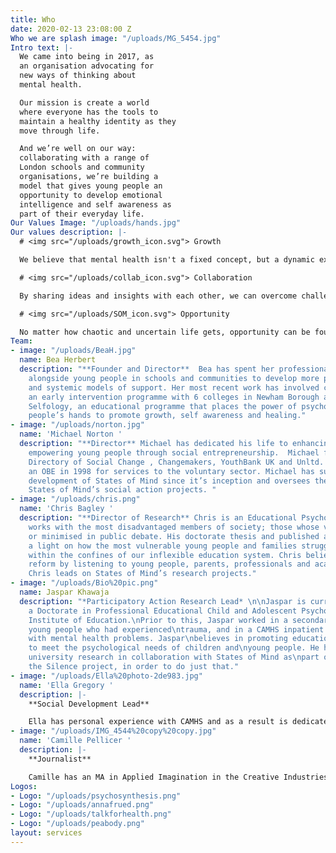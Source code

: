 ```yaml
---
title: Who
date: 2020-02-13 23:08:00 Z
Who we are splash image: "/uploads/MG_5454.jpg"
Intro text: |-
  We came into being in 2017, as
  an organisation advocating for
  new ways of thinking about
  mental health.

  Our mission is create a world
  where everyone has the tools to
  maintain a healthy identity as they
  move through life.

  And we’re well on our way:
  collaborating with a range of
  London schools and community
  organisations, we’re building a
  model that gives young people an
  opportunity to develop emotional
  intelligence and self awareness as
  part of their everyday life.
Our Values Image: "/uploads/hands.jpg"
Our values description: |-
  # <img src="/uploads/growth_icon.svg"> Growth

  We believe that mental health isn't a fixed concept, but a dynamic experience. And that it's shaped by the quality of our relationships with ourselves and the world. We reflect constantly on how we're doing and the impact we're having. We work steadily to evolve and share our progress as we go.

  # <img src="/uploads/collab_icon.svg"> Collaboration

  By sharing ideas and insights with each other, we can overcome challenges and find new ways forward. We tap into the vast and varied knowledge and experience available to us. We listen, ask questions, and elevate voices, to help shape new systems that support emotional and mental wellbeing.

  # <img src="/uploads/SOM_icon.svg"> Opportunity

  No matter how chaotic and uncertain life gets, opportunity can be found. We work to create spaces where meaning can rise from difficulty. So that we can bring hope to the lives of young people in our society, creating a future that values the beauty and complexity of the human experience.
Team:
- image: "/uploads/BeaH.jpg"
  name: Bea Herbert
  description: "**Founder and Director**  Bea has spent her professional career working
    alongside young people in schools and communities to develop more person-centred
    and systemic models of support. Her most recent work has involved co-designing
    an early intervention programme with 6 colleges in Newham Borough and developing
    Selfology, an educational programme that places the power of psychology in young
    people’s hands to promote growth, self awareness and healing."
- image: "/uploads/norton.jpg"
  name: 'Michael Norton '
  description: "**Director** Michael has dedicated his life to enhancing society and
    empowering young people through social entrepreneurship.  Michael founded the
    Directory of Social Change , Changemakers, YouthBank UK and Unltd. He received
    an OBE in 1998 for services to the voluntary sector. Michael has supported the
    development of States of Mind since it’s inception and oversees the delivery of
    States of Mind’s social action projects. "
- image: "/uploads/chris.png"
  name: 'Chris Bagley '
  description: "**Director of Research** Chris is an Educational Psychologist who
    works with the most disadvantaged members of society; those whose voices are ignored
    or minimised in public debate. His doctorate thesis and published articles shine
    a light on how the most vulnerable young people and families struggle to cope
    within the confines of our inflexible education system. Chris believes in promoting
    reform by listening to young people, parents, professionals and academic research.
    Chris leads on States of Mind’s research projects."
- image: "/uploads/Bio%20pic.png"
  name: Jaspar Khawaja
  description: "*Participatory Action Research Lead* \n\nJaspar is currently completing
    a Doctorate in Professional Educational Child and Adolescent Psychology at UCL's
    Institute of Education.\nPrior to this, Jaspar worked in a secondary school with
    young people who had experienced\ntrauma, and in a CAMHS inpatient unit for adolescents
    with mental health problems. Jaspar\nbelieves in promoting educational reform
    to meet the psychological needs of children and\nyoung people. He has undertaken
    university research in collaboration with States of Mind as\npart of the Breaking
    the Silence project, in order to do just that."
- image: "/uploads/Ella%20photo-2de983.jpg"
  name: 'Ella Gregory '
  description: |-
    **Social Development Lead**

    Ella has personal experience with CAMHS and as a result is dedicated to reforming approaches towards mental health. Ella is the co-creator of our new online course. She believes that transforming how we talk about and view our minds and feelings can influence the rest of our lives by helping us to connect, solve problems and thrive.
- image: "/uploads/IMG_4544%20copy%20copy.jpg"
  name: 'Camille Pellicer '
  description: |-
    **Journalist**

    Camille has an MA in Applied Imagination in the Creative Industries at Central Saint Martins. With a background in journalism, producing and directing, her work focuses on telling the story of the human experience. Camille produces creative content for States of Mind and connects with emerging young artists who connect with our values and mission.
Logos:
- Logo: "/uploads/psychosynthesis.png"
- Logo: "/uploads/annafrued.png"
- Logo: "/uploads/talkforhealth.png"
- Logo: "/uploads/peabody.png"
layout: services
---
```



